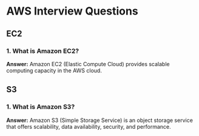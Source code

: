# AWS Interview Questions

## EC2

### 1. What is Amazon EC2?
**Answer:**
Amazon EC2 (Elastic Compute Cloud) provides scalable computing capacity in the AWS cloud.

## S3

### 1. What is Amazon S3?
**Answer:**
Amazon S3 (Simple Storage Service) is an object storage service that offers scalability, data availability, security, and performance.